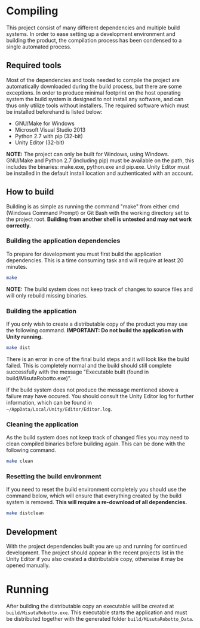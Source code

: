 # Compiling
This project consist of many different dependencies and multiple build systems. In order to ease setting up a development environment and building the product, the compilation process has been condensed to a single automated process.

## Required tools
Most of the dependencies and tools needed to compile the project are automatically downloaded during the build process, but there are some exceptions. In order to produce minimal footprint on the host operating system the build system is designed to not install any software, and can thus only utilize tools without installers. The required software which must be installed beforehand is listed below:

* GNU/Make for Windows
* Microsoft Visual Studio 2013
* Python 2.7 with pip (32-bit)
* Unity Editor (32-bit)

**NOTE:** The project can only be built for Windows, using Windows. GNU/Make and Python 2.7 (including pip) must be available on the path, this includes the binaries: make.exe, python.exe and pip.exe. Unity Editor must be installed in the default install location and authenticated with an account.

## How to build
Building is as simple as running the command "make" from either cmd (Windows Command Prompt) or Git Bash with the working directory set to the project root. **Building from another shell is untested and may not work correctly.**

### Building the application dependencies
To prepare for development you must first build the application dependencies. This is a time consuming task and will require at least 20 minutes.
```bash
make
```

**NOTE:** The build system does not keep track of changes to source files and will only rebuild missing binaries.

### Building the application
If you only wish to create a distributable copy of the product you may use the following command. **IMPORTANT: Do not build the application with Unity running.**

```bash
make dist
```

There is an error in one of the final build steps and it will look like the build failed. This is completely normal and the build should still complete successfully with the message "Executable built (found in build/MisutaRobotto.exe)".

If the build system does not produce the message mentioned above a failure may have occured. You should consult the Unity Editor log for further information, which can be found in `~/AppData/Local/Unity/Editor/Editor.log`.

### Cleaning the application
As the build system does not keep track of changed files you may need to clean compiled binaries before building again. This can be done with the following command.

```bash
make clean
```

### Resetting the build environment
If you need to reset the build environment completely you should use the command below, which will ensure that everything created by the build system is removed. **This will require a re-download of all dependencies.**
```bash
make distclean
```

## Development
With the project dependencies built you are up and running for continued development. The project should appear in the recent projects list in the Unity Editor if you also created a distributable copy, otherwise it may be opened manually.

# Running
After building the distributable copy an executable will be created at `build/MisutaRobotto.exe`. This executable starts the application and must be distributed together with the generated folder `build/MisutaRobotto_Data`.
